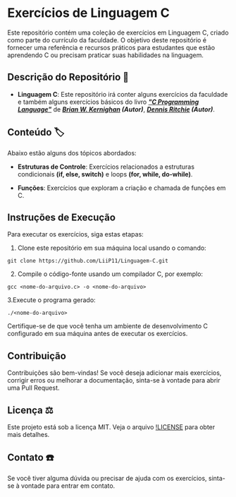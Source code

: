 # Exercícios de Linguagem C
Este repositório contém uma coleção de exercícios em Linguagem C, criado como parte do currículo da faculdade. O objetivo deste repositório é fornecer uma referência e recursos práticos para estudantes que estão aprendendo C ou precisam praticar suas habilidades na linguagem.

## Descrição do Repositório :newspaper:

- **Linguagem C**: Este repositório irá conter alguns exercícios da faculdade e também alguns exercícios básicos do livro ***["C Programming Language"](https://www.amazon.com.br/Programming-Language-Brian-W-Kernighan/dp/0131103628/ref=asc_df_0131103628/?tag=googleshopp00-20&linkCode=df0&hvadid=379787788238&hvpos=&hvnetw=g&hvrand=5166066883200803336&hvpone=&hvptwo=&hvqmt=&hvdev=c&hvdvcmdl=&hvlocint=&hvlocphy=9100703&hvtargid=pla-422923046090&psc=1)*** de ***[Brian W. Kernighan](https://pt.wikipedia.org/wiki/Brian_Kernighan) (Autor)***, ***[Dennis Ritchie](https://pt.wikipedia.org/wiki/Dennis_Ritchie) (Autor)***.

## Conteúdo :label:
Abaixo estão alguns dos tópicos abordados:

- **Estruturas de Controle**: Exercícios relacionados a estruturas condicionais **(if, else, switch)** e loops **(for, while, do-while)**.

- **Funções**: Exercícios que exploram a criação e chamada de funções em C.

## Instruções de Execução
Para executar os exercícios, siga estas etapas:

1. Clone este repositório em sua máquina local usando o comando:
```
git clone https://github.com/LiiP11/Linguagem-C.git
```
2. Compile o código-fonte usando um compilador C, por exemplo:

```
gcc <nome-do-arquivo.c> -o <nome-do-arquivo>
```

3.Execute o programa gerado:
```
./<nome-do-arquivo>
```
Certifique-se de que você tenha um ambiente de desenvolvimento C configurado em sua máquina antes de executar os exercícios.

## Contribuição
Contribuições são bem-vindas! Se você deseja adicionar mais exercícios, corrigir erros ou melhorar a documentação, sinta-se à vontade para abrir uma Pull Request.

## Licença :balance_scale:
Este projeto está sob a licença MIT. Veja o arquivo [!LICENSE](./LICENSE) para obter mais detalhes.

## Contato :phone:
Se você tiver alguma dúvida ou precisar de ajuda com os exercícios, sinta-se à vontade para entrar em contato.
